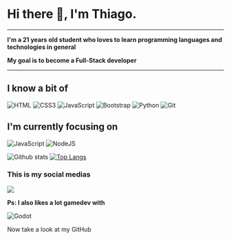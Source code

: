 # Hi there 👋, I'm Thiago.
<hr>

**I'm a 21 years old student who loves to learn programming languages and technologies in general**

**My goal is to become a Full-Stack developer**

<hr>



## I know a bit of

![HTML](https://img.shields.io/badge/html5-%23E34F26.svg?&style=for-the-badge&logo=html5&logoColor=white)
![CSS3](https://img.shields.io/badge/css3-%231572B6.svg?&style=for-the-badge&logo=css3&logoColor=white)
![JavaScript](https://img.shields.io/badge/javascript-%23323330.svg?&style=for-the-badge&logo=javascript&logoColor=%23F7DF1E)
![Bootstrap](https://img.shields.io/badge/bootstrap-%23563D7C.svg?&style=for-the-badge&logo=bootstrap&logoColor=white)
![Python](https://img.shields.io/badge/python-%2314354C.svg?&style=for-the-badge&logo=python&logoColor=white)
![Git](https://img.shields.io/badge/git-%23F05033.svg?&style=for-the-badge&logo=git&logoColor=white)


## I'm currently focusing on

![JavaScript](https://img.shields.io/badge/javascript-%23323330.svg?&style=for-the-badge&logo=javascript&logoColor=%23F7DF1E)
![NodeJS](https://img.shields.io/badge/node.js-%2343853D.svg?style=for-the-badge&logo=node-dot-js&logoColor=white)


![Github stats](https://github-readme-stats.vercel.app/api?username=ThiagoDeJesus&show_icons=true&show=contribs,prs&cache_seconds=86400&theme=dracula)
[![Top Langs](https://github-readme-stats.vercel.app/api/top-langs/?username=ThiagoDeJesus&layout=compact&theme=dracula&langs_count=10)](https://github.com/ThiagoDeJesus/github-readme-stats)

### This is my social medias

<a href="https://www.linkedin.com/in/thiago-de-jesus-ramos-a0a406154/" target="_blank"><img src="https://img.shields.io/badge/linkedin-%230077B5.svg?&style=for-the-badge&logo=linkedin&logoColor=white" /></a>

**Ps: I also likes a lot gamedev with**

![Godot](https://img.shields.io/badge/GODOT-%23FFFFFF.svg?&style=for-the-badge&logo=godot-engine)

Now take a look at my GitHub
